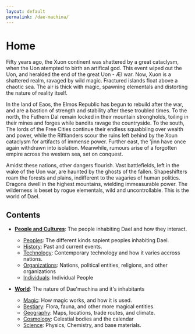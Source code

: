 ```yaml
---
layout: default
permalink: /dae-machina/
---
```


# Home
Fifty years ago, the Xuon continent was shattered by a great
cataclysm, when the Uon atempted to birth an artifical god. This event
wiped out the Uon, and heralded the end of the great Uon - Æl war.
Now, Xuon is a shattered realm, ravaged by wild magic. Fractured islands float
above a chaotic sea. The air is thick with magic, spawning
elementals and distorting the nature of reality itself.

In the land of Eaos, the Elmos Republic has begun to rebuild after the
war, and are a bastion of strength and stability after these troubled
times.
To the north, the Futhern Dal remain locked in their mountain
strongholds, toiling in their mines and forges while bandits ravage the
countryside.
To the south, The lords of the Free Cities continue their endless
squabbling over wealth and power, while the Riftlanders scour the ruins
left behind by the Xoun cataclysm for artifacts of immense power.
Further east, the 'jinn have once again withdrawn into isolation.
Meanwhile, rumours arise of a forgotten empire across the western sea, set on conquest.

Amidst these nations, other dangers flourish. 
Vast battlefields, left in the wake of the Uon war, are haunted by the ghosts of the fallen.
Shapeshifters roam the forests and plains, indifferent to the vagaries of human politics.
Dragons dwell in the highest mountains, wielding immeasurable power.
The wilderness is beset by rogue elementals, wild and uncontrollable.
This is the world of Dael.

## Contents

- **[People and Cultures](./culture)**: The people inhabiting Dael and how they interact.
  - [Peoples](./culture/peoples): The different kinds sapient peoples inhabiting Dael.
  - [History](./culture/history/history): Past and current events.
  - [Technology](./culture/technology): Contemporary technology and how it varies accross nations.
  - [Organizations](./culture/organizations): Nations, political entities, religions, and other organizations
  - [Individuals](./culture/individuals): Individual People

- **[World](./world)**: The nature of Dae'machina and it's inhabitants
  - [Magic](./world/magic): How magic works, and how it is used.
  - [Bestiary](./world/bestiary/): Flora, fauna, and other more magical entities.
  - [Geography](./world/geography): Maps, locations, trade routes, and climate.
  - [Cosmology](./world/cosmology/cosmology): Celestial bodies and the calendar
  - [Science](./world/science): Physics, Chemistry, and base materials.
